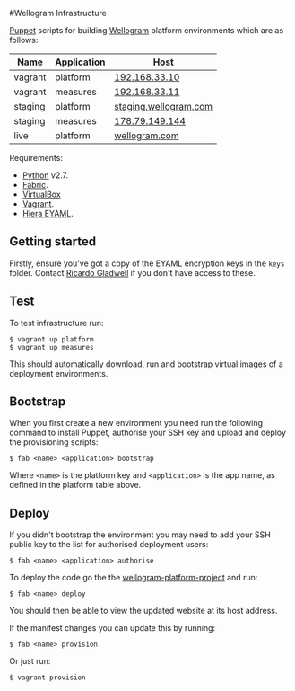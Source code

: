 #Wellogram Infrastructure

[Puppet](http://puppetlabs.com/) scripts for building [Wellogram](http://wellogram.com) platform environments which are as follows:

| Name       | Application | Host          |
| ---------- | ----------- | ------------- | 
| vagrant    | platform    | [192.168.33.10](https://192.168.33.10) 
| vagrant    | measures    | [192.168.33.11](https://192.168.33.11) 
| staging    | platform    | [staging.wellogram.com](http://staging.wellogram.com)
| staging    | measures    | [178.79.149.144](http://178.79.149.144)
| live       | platform    | [wellogram.com](https://wellogram.com)

Requirements:

  * [Python](https://www.python.org/) v2.7.
  * [Fabric](http://www.fabfile.org/).
  * [VirtualBox](https://www.virtualbox.org/wiki/Downloads)
  * [Vagrant](http://www.vagrantup.com/downloads.html).
  * [Hiera EYAML](https://github.com/TomPoulton/hiera-eyaml).

## Getting started

Firstly, ensure you've got a copy of the EYAML encryption keys in the `keys` folder. Contact [Ricardo Gladwell](mailto:ricardo@gladwell.me) if you don't have access to these.

## Test

To test infrastructure run:

    $ vagrant up platform
    $ vagrant up measures

This should automatically download, run and bootstrap virtual images of a deployment environments.

## Bootstrap

When you first create a new environment you need run the following command to install Puppet, authorise your SSH key and upload and deploy the provisioning scripts:

    $ fab <name> <application> bootstrap

Where `<name>` is the platform key and `<application>` is the app name, as defined in the platform table above.

## Deploy

If you didn't bootstrap the environment you may need to add your SSH public key to the list for authorised deployment users:

    $ fab <name> <application> authorise

To deploy the code go the the [wellogram-platform-project](https://github.com/cantorandball/wellogram-platform-project) and run:

    $ fab <name> deploy

You should then be able to view the updated website at its host address.

If the manifest changes you can update this by running:

    $ fab <name> provision

Or just run:

    $ vagrant provision

